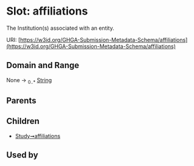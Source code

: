 
# Slot: affiliations


The Institution(s) associated with an entity.

URI: [https://w3id.org/GHGA-Submission-Metadata-Schema/affiliations](https://w3id.org/GHGA-Submission-Metadata-Schema/affiliations)


## Domain and Range

None &#8594;  <sub>0..\*</sub> [String](types/String.md)

## Parents


## Children

 *  [Study➞affiliations](Study_affiliations.md)

## Used by

